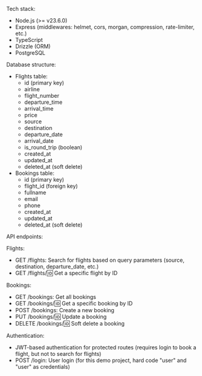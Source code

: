 Tech stack:

- Node.js (>= v23.6.0)
- Express (middlewares: helmet, cors, morgan, compression, rate-limiter, etc.)
- TypeScript
- Drizzle (ORM)
- PostgreSQL

Database structure:

- Flights table:
  - id (primary key)
  - airline
  - flight_number
  - departure_time
  - arrival_time
  - price
  - source
  - destination
  - departure_date
  - arrival_date
  - is_round_trip (boolean)
  - created_at
  - updated_at
  - deleted_at (soft delete)
- Bookings table:
  - id (primary key)
  - flight_id (foreign key)
  - fullname
  - email
  - phone
  - created_at
  - updated_at
  - deleted_at (soft delete)

API endpoints:

Flights:

- GET /flights: Search for flights based on query parameters (source, destination, departure_date, etc.)
- GET /flights/:id: Get a specific flight by ID

Bookings:

- GET /bookings: Get all bookings
- GET /bookings/:id: Get a specific booking by ID
- POST /bookings: Create a new booking
- PUT /bookings/:id: Update a booking
- DELETE /bookings/:id: Soft delete a booking

Authentication:

- JWT-based authentication for protected routes (requires login to book a flight, but not to search for flights)
- POST /login: User login (for this demo project, hard code "user" and "user" as credentials)
